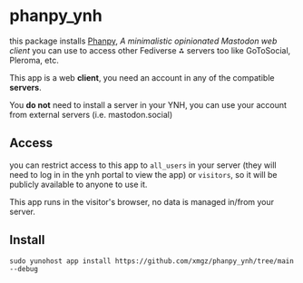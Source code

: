 # phanpy_ynh

this package installs [Phanpy](https://phanpy.social), *A minimalistic opinionated Mastodon web client* you can use to access other Fediverse ⁂ servers too like GoToSocial, Pleroma, etc.

This app is a web **client**, you need an account in any of the compatible **servers**.

You **do not** need to install a server in your YNH, you can use your account from external servers (i.e. mastodon.social)

## Access

you can restrict access to this app to `all_users` in your server (they will need to log in in the ynh portal to view the app) or `visitors`, so it will be publicly available to anyone to use it.

This app runs in the visitor's browser, no data is managed in/from your server.

## Install

`sudo yunohost app install https://github.com/xmgz/phanpy_ynh/tree/main --debug`
